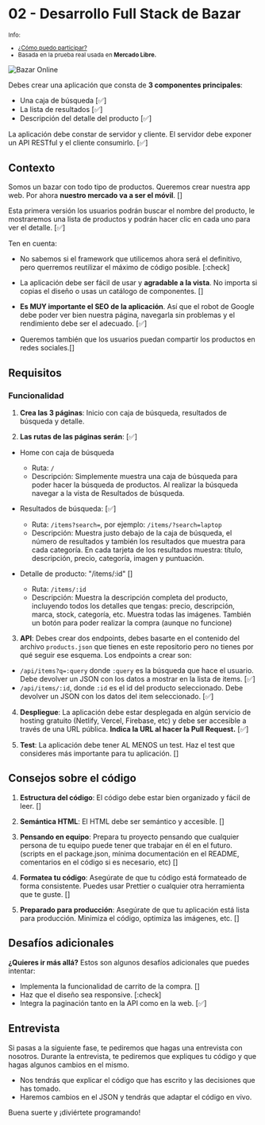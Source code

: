 # 02 - Desarrollo Full Stack de Bazar

<small>

  Info:
- [¿Cómo puedo participar?](https://github.com/midudev/pruebas-tecnicas#c%C3%B3mo-participar)
- Basada en la prueba real usada en **Mercado Libre.**
  
</small>

![Bazar Online](https://github.com/midudev/pruebas-tecnicas/assets/1561955/d5f5872c-246d-464e-b09a-1278ab5bfbb3)

Debes crear una aplicación que consta de **3 componentes principales**:

- Una caja de búsqueda [✅]
- La lista de resultados [✅]
- Descripción del detalle del producto [✅]

La aplicación debe constar de servidor y cliente. El servidor debe exponer un API RESTful y el cliente consumirlo. [✅]

## Contexto

Somos un bazar con todo tipo de productos. Queremos crear nuestra app web. Por ahora **nuestro mercado va a ser el móvil**. []

Esta primera versión los usuarios podrán buscar el nombre del producto, le mostraremos una lista de productos y podrán hacer clic en cada uno para ver el detalle. [✅]

Ten en cuenta:
- No sabemos si el framework que utilicemos ahora será el definitivo, pero querremos reutilizar el máximo de código posible. [:check]

- La aplicación debe ser fácil de usar y **agradable a la vista**. No importa si copias el diseño o usas un catálogo de componentes. []

- **Es MUY importante el SEO de la aplicación**. Así que el robot de Google debe poder ver bien nuestra página, navegarla sin problemas y el rendimiento debe ser el adecuado. [✅]

- Queremos también que los usuarios puedan compartir los productos en redes sociales.[]

## Requisitos

### Funcionalidad

1. **Crea las 3 páginas**: Inicio con caja de búsqueda, resultados de búsqueda y detalle.

2. **Las rutas de las páginas serán**: [✅]
  - Home con caja de búsqueda
    - Ruta: `/`
    - Descripción: Simplemente muestra una caja de búsqueda para poder hacer la búsqueda de productos. Al realizar la búsqueda navegar a la vista de Resultados de búsqueda.
  
  - Resultados de búsqueda: [✅] 
    - Ruta: `/items?search=`, por ejemplo: `/items/?search=laptop`
    - Descripción: Muestra justo debajo de la caja de búsqueda, el número de resultados y también los resultados que muestra para cada categoría. En cada tarjeta de los resultados muestra: título, descripción, precio, categoría, imagen y puntuación.

  - Detalle de producto: "/items/:id" []
    - Ruta: `/items/:id`
    - Descripción: Muestra la descripción completa del producto, incluyendo todos los detalles que tengas: precio, descripción, marca, stock, categoría, etc. Muestra todas las imágenes. También un botón para poder realizar la compra (aunque no funcione)

3. **API**: Debes crear dos endpoints, debes basarte en el contenido del archivo `products.json` que tienes en este repositorio pero no tienes por qué seguir ese esquema. Los endpoints a crear son:
  - `/api/items?q=:query` donde `:query` es la búsqueda que hace el usuario. Debe devolver un JSON con los datos a mostrar en la lista de items. [✅]
  - `/api/items/:id`, donde `:id` es el id del producto seleccionado. Debe devolver un JSON con los datos del item seleccionado. [✅]

4. **Despliegue**: La aplicación debe estar desplegada en algún servicio de hosting gratuito (Netlify, Vercel, Firebase, etc) y debe ser accesible a través de una URL pública. **Indica la URL al hacer la Pull Request.** [✅]

5. **Test**: La aplicación debe tener AL MENOS un test. Haz el test que consideres más importante para tu aplicación. []

## Consejos sobre el código

1. **Estructura del código**: El código debe estar bien organizado y fácil de leer. []

2. **Semántica HTML**: El HTML debe ser semántico y accesible. []

3. **Pensando en equipo**: Prepara tu proyecto pensando que cualquier persona de tu equipo puede tener que trabajar en él en el futuro. (scripts en el package.json, mínima documentación en el README, comentarios en el código si es necesario, etc) []

4. **Formatea tu código**: Asegúrate de que tu código está formateado de forma consistente. Puedes usar Prettier o cualquier otra herramienta que te guste. []

5. **Preparado para producción**: Asegúrate de que tu aplicación está lista para producción. Minimiza el código, optimiza las imágenes, etc. []

## Desafíos adicionales

**¿Quieres ir más allá?** Estos son algunos desafíos adicionales que puedes intentar:

- Implementa la funcionalidad de carrito de la compra. []
- Haz que el diseño sea responsive. [:check]
- Integra la paginación tanto en la API como en la web. [✅]

## Entrevista

Si pasas a la siguiente fase, te pediremos que hagas una entrevista con nosotros. Durante la entrevista, te pediremos que expliques tu código y que hagas algunos cambios en el mismo.

- Nos tendrás que explicar el código que has escrito y las decisiones que has tomado.
- Haremos cambios en el JSON y tendrás que adaptar el código en vivo.

Buena suerte y ¡diviértete programando!
